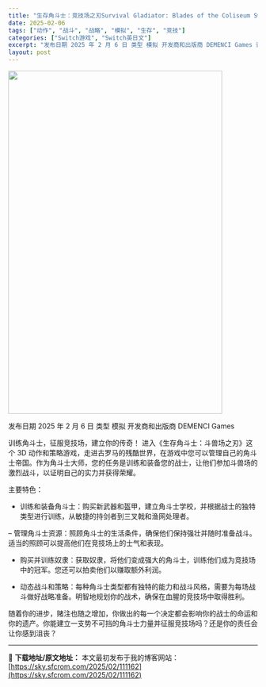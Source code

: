 ```yaml
---
title: "生存角斗士：竞技场之刃Survival Gladiator: Blades of the Coliseum Switch NSP (v1.0)英文"
date: 2025-02-06
tags: ["动作", "战斗", "战略", "模拟", "生存", "竞技"]
categories: ["Switch游戏", "Switch英日文"]
excerpt: "发布日期 2025 年 2 月 6 日 类型 模拟 开发商和出版商 DEMENCI Games 训练角斗士，征服竞技场，建立你的传奇！ 进入《生存角斗士：斗兽场之刃》这个 3D 动作和策略游戏，走进古罗马的残酷世界，在游戏中您可以管理自己的角斗士帝国。作为角斗士大师，您的任务是训练和装备您的战士，让&hellip;"
layout: post
---
```


<img class="aligncenter size-full wp-image-111147" src="https://sky.sfcrom.com/wp-content/uploads/2025/02/2025020613295672.webp" alt="" width="432" height="692" />

发布日期 2025 年 2 月 6 日
类型 模拟
开发商和出版商 DEMENCI Games

训练角斗士，征服竞技场，建立你的传奇！
进入《生存角斗士：斗兽场之刃》这个 3D 动作和策略游戏，走进古罗马的残酷世界，在游戏中您可以管理自己的角斗士帝国。作为角斗士大师，您的任务是训练和装备您的战士，让他们参加斗兽场的激烈战斗，以证明自己的实力并获得荣耀。

主要特色：
- 训练和装备角斗士：购买新武器和盔甲，建立角斗士学校，并根据战士的独特类型进行训练，从敏捷的持剑者到三叉戟和渔网处理者。

– 管理角斗士资源：照顾角斗士的生活条件，确保他们保持强壮并随时准备战斗。适当的照顾可以提高他们在竞技场上的士气和表现。

- 购买并训练奴隶：获取奴隶，将他们变成强大的角斗士，训练他们成为竞技场中的冠军。您还可以拍卖他们以赚取额外利润。

- 动态战斗和策略：每种角斗士类型都有独特的能力和战斗风格，需要为每场战斗做好战略准备。明智地规划你的战术，确保在血腥的竞技场中取得胜利。

随着你的进步，赌注也随之增加，你做出的每一个决定都会影响你的战士的命运和你的遗产。你能建立一支势不可挡的角斗士力量并征服竞技场吗？还是你的责任会让你感到沮丧？

---
📖 **下载地址/原文地址：** 本文最初发布于我的博客网站：[https://sky.sfcrom.com/2025/02/111162](https://sky.sfcrom.com/2025/02/111162)

